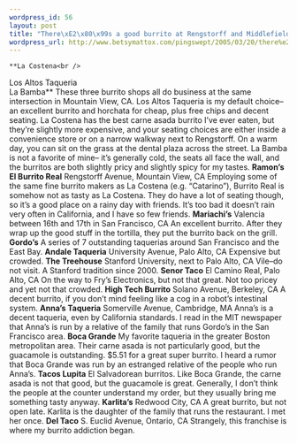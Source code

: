 ```yaml
--- 
wordpress_id: 56
layout: post
title: "There\xE2\x80\x99s a good burrito at Rengstorff and Middlefield"
wordpress_url: http://www.betsymattox.com/pingswept/2005/03/20/there%e2%80%99s-a-good-burrito-at-rengstorff-and-middlefield/
---
```

	**La Costena<br />
Los Altos Taqueria<br />
La Bamba**
	These three burrito shops all do business at the same intersection in Mountain View, CA. Los Altos Taqueria is my default choice&#8211; an excellent burrito and horchata for cheap, plus free chips and decent seating. La Costena has the best carne asada burrito I&#8217;ve ever eaten, but they&#8217;re slightly more expensive, and your seating choices are either inside a convenience store or on a narrow walkway next to Rengstorff. On a warm day, you can sit on the grass at the dental plaza across the street. La Bamba is not a favorite of mine&#8211; it&#8217;s generally cold, the seats all face the wall, and the burritos are both slightly pricy and slightly spicy for my tastes.
	**Ramon&#8217;s El Burrito Real** Rengstorff Avenue, Mountain View, CA
	Employing some of the same fine burrito makers as La Costena (e.g. &#8220;Catarino&#8221;), Burrito Real is somehow not as tasty as La Costena. They do have a lot of seating though, so it&#8217;s a good place on a rainy day with friends. It&#8217;s too bad it doesn&#8217;t rain very often in California, and I have so few friends.
	**Mariachi&#8217;s** Valencia between 16th and 17th in San Francisco, CA
	An excellent burrito. After they wrap up the good stuff in the tortilla, they put the burrito back on the grill.
	**Gordo&#8217;s**
	A series of 7 outstanding taquerias around San Francisco and the East Bay.
	**Andale Taqueria** University Avenue, Palo Alto, CA
	Expensive but crowded.
	**The Treehouse** Stanford University, next to Palo Alto, CA
	Vile&#8211;do not visit. A Stanford tradition since 2000.
	**Senor Taco** El Camino Real, Palo Alto, CA
	On the way to Fry&#8217;s Electronics, but not that great. Not too pricey and yet not that crowded.
	**High Tech Burrito** Solano Avenue, Berkeley, CA
	A decent burrito, if you don&#8217;t mind feeling like a cog in a robot&#8217;s intestinal system.
	**Anna&#8217;s Taqueria** Somerville Avenue, Cambridge, MA
	Anna&#8217;s is a decent taqueria, even by California standards. I read in the MIT newspaper that Anna&#8217;s is run by a relative of the family that runs Gordo&#8217;s in the San Francisco area.
	**Boca Grande**
	My favorite taqueria in the greater Boston metropolitan area. Their carne asada is not particularly good, but the guacamole is outstanding. $5.51 for a great super burrito. I heard a rumor that Boca Grande was run by an estranged relative of the people who run Anna&#8217;s.
	**Tacos Lupita**
	El Salvadorean burritos. Like Boca Grande, the carne asada is not that good, but the guacamole is great. Generally, I don&#8217;t think the people at the counter understand my order, but they usually bring me something tasty anyway.
	**Karlita&#8217;s** Redwood City, CA
	A great burrito, but not open late. Karlita is the daughter of the family that runs the restaurant. I met her once.
	**Del Taco** S. Euclid Avenue, Ontario, CA
	Strangely, this franchise is where my burrito addiction began.

